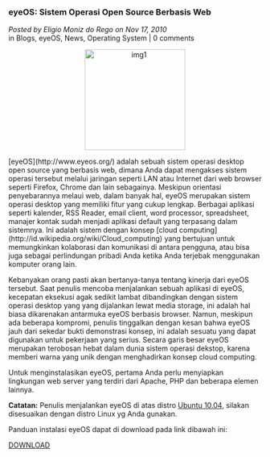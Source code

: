 ### **eyeOS: Sistem Operasi Open Source Berbasis Web**
_Posted by Eligio Moniz do Rego on Nov 17, 2010_
<br>
in Blogs, eyeOS, News, Operating System | 0 comments	

<p align="center">
	<img src="./posts/2010-11-17-eyeos-sistem-operasi-open-source-berbasis-web/eyeos-logo.jpg" height="200px" alt="img1">
</p> 
[eyeOS](http://www.eyeos.org/) adalah sebuah sistem operasi desktop open source yang berbasis web, dimana Anda dapat mengakses sistem operasi tersebut melalui jaringan seperti LAN atau Internet dari web browser seperti Firefox, Chrome dan lain sebagainya. Meskipun orientasi penyebarannya melaui web, dalam banyak hal, eyeOS merupakan sistem operasi desktop yang memiliki fitur yang cukup lengkap. Berbagai aplikasi seperti kalender, RSS Reader, email client, word processor, spreadsheet, manajer kontak sudah menjadi aplikasi default yang terpasang dalam sistemnya. Ini adalah sistem dengan konsep [cloud computing](http://id.wikipedia.org/wiki/Cloud_computing) yang bertujuan untuk memungkinkan kolaborasi dan komunikasi di antara pengguna, atau bisa juga sebagai perlindungan pribadi Anda ketika Anda terjebak menggunakan komputer orang lain.

Kebanyakan orang pasti akan bertanya-tanya tentang kinerja dari eyeOS tersebut. Saat penulis mencoba menjalankan sebuah aplikasi di eyeOS, kecepatan eksekusi agak sedikit lambat dibandingkan dengan sistem operasi desktop yang yang dijalankan lewat media storage, ini adalah hal biasa dikarenakan antarmuka eyeOS berbasis browser. Namun, meskipun ada beberapa kompromi, penulis tinggalkan dengan kesan bahwa eyeOS jauh dari sekedar bukti demonstrasi konsep, ini adalah sesuatu yang dapat digunakan untuk pekerjaan yang serius. Secara garis besar eyeOS merupakan terobosan hebat dalam dunia sistem operasi dekstop, karena memberi warna yang unik dengan menghadirkan konsep cloud computing.

Untuk menginstalasikan eyeOS, pertama Anda perlu menyiapkan lingkungan web server yang terdiri dari Apache, PHP dan beberapa elemen lainnya.

**Catatan:**
Penulis menjalankan eyeOS di atas distro [Ubuntu 10.04](http://www.ubuntu.com/), silakan disesuaikan dengan distro Linux yg Anda gunakan.

Panduan instalasi eyeOS dapat di download pada link dibawah ini:

[DOWNLOAD](http://www.ziddu.com/download/12221117/eyeOS.pdf.html)